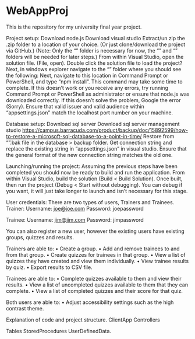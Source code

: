 # WebAppProj
This is the repository for my university final year project. 

Project setup:
Download node.js
Download visual studio
Extract/un zip the .zip folder to a location of your choice. (Or just clone/download the project via GitHub.)
(Note: Only the “” folder is necessary for now, the “” and “” folders will be needed for later steps.)
From within Visual Studio, open the solution file. (File, open).
Double click the solution file to load the project?
Next, in windows explorer navigate to the “” folder where you should see the following:
Next, navigate to this location in Command Prompt or PowerShell, and type “npm install”. This command may take some time to complete. If this doesn’t work or you receive any errors, try running Command Prompt or PowerShell as administrator or ensure that node.js was downloaded correctly. If this doesn’t solve the problem, Google the error (Sorry).
Ensure that valid issuer and valid audience within “appsettings.json” match the localhost port number on your machine.

Database setup:
Download sql server
Download sql server management studio
https://campus.barracuda.com/product/backup/doc/15892599/how-to-restore-a-microsoft-sql-database-to-a-point-in-time/
Restore from “”.bak file in the database > backup folder.
Get connection string and replace the existing string in “appsettings.json” in visual studio. Ensure that the general format of the new connection string matches the old one.

Launching/running the project:
Assuming the previous steps have been completed you should now be ready to build and run the application.
From within Visual Studio, build the solution (Build < Build Solution). Once built, then run the project (Debug < Start without debugging). You can debug if you want, it will just take longer to launch and isn’t necessary for this stage.

User credentials:
There are two types of users, Trainers and Trainees.
Trainer:
Username: joe@joe.com
Password: joepassword

Trainee:
Username: jim@jim.com
Password: jimpassword

You can also register a new user, however the existing users have existing groups, quizzes and results.

Trainers are able to:
•	Create a group.
•	Add and remove trainees to and from that group.
•	Create quizzes for trainees in that group.
•	View a list of quizzes they have created and view them individually.
•	View trainee results by quiz.
•	Export results to CSV file.

Trainees are able to:
•	Complete quizzes available to them and view their results.
•	View a list of uncompleted quizzes available to them that they can complete.
•	View a list of completed quizzes and their score for that quiz.

Both users are able to:
•	Adjust accessibility settings such as the high contrast theme.


Explanation of code and project structure.
ClientApp
Controllers

Tables
StoredProcedures
UserDefinedData.
